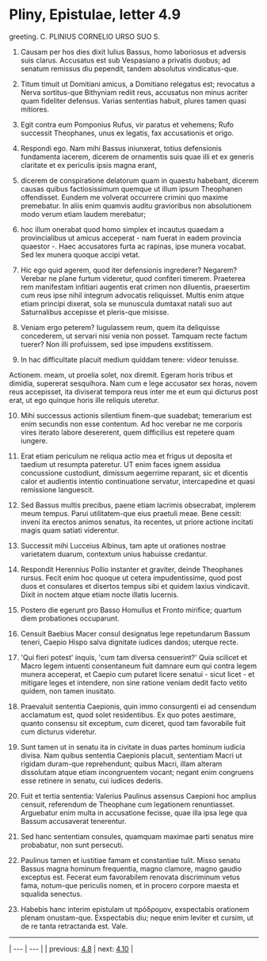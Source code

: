# Pliny, Epistulae, letter 4.9

greeting. C. PLINIUS CORNELIO URSO SUO S.



1. Causam per hos dies dixit Iulius Bassus, homo laboriosus et adversis suis clarus. Accusatus est sub Vespasiano a privatis duobus; ad senatum remissus diu pependit, tandem absolutus vindicatus-que.



2. Titum timuit ut Domitiani amicus, a Domitiano relegatus est; revocatus a Nerva sortitus-que Bithyniam rediit reus, accusatus non minus acriter quam fideliter defensus. Varias sententias habuit, plures tamen quasi mitiores.



3. Egit contra eum Pomponius Rufus, vir paratus et vehemens; Rufo successit Theophanes, unus ex legatis, fax accusationis et origo.



4. Respondi ego. Nam mihi Bassus iniunxerat, totius defensionis fundamenta iacerem, dicerem de ornamentis suis quae illi et ex generis claritate et ex periculis ipsis magna erant,



5. dicerem de conspiratione delatorum quam in quaestu habebant, dicerem causas quibus factiosissimum quemque ut illum ipsum Theophanen offendisset. Eundem me volverat occurrere crimini quo maxime premebatur. In aliis enim quamvis auditu gravioribus non absolutionem modo verum etiam laudem merebatur;



6. hoc illum onerabat quod homo simplex et incautus quaedam a provincialibus ut amicus acceperat - nam fuerat in eadem provincia quaestor -. Haec accusatores furta ac rapinas, ipse munera vocabat. Sed lex munera quoque accipi vetat.



7. Hic ego quid agerem, quod iter defensionis ingrederer? Negarem? Verebar ne plane furtum videretur, quod confiteri timerem. Praeterea rem manifestam infitiari augentis erat crimen non diluentis, praesertim cum reus ipse nihil integrum advocatis reliquisset. Multis enim atque etiam principi dixerat, sola se munuscula dumtaxat natali suo aut Saturnalibus accepisse et pleris-que misisse.



8. Veniam ergo peterem? Iugulassem reum, quem ita deliquisse concederem, ut servari nisi venia non posset. Tamquam recte factum tuerer? Non illi profuissem, sed ipse impudens exstitissem.



9. In hac difficultate placuit medium quiddam tenere: videor tenuisse.



Actionem. meam, ut proelia solet, nox diremit. Egeram horis tribus et dimidia, supererat sesquihora. Nam cum e lege accusator sex horas, novem reus accepisset, ita diviserat tempora reus inter me et eum qui dicturus post erat, ut ego quinque horis ille reliquis uteretur.



10. Mihi successus actionis silentium finem-que suadebat; temerarium est enim secundis non esse contentum. Ad hoc verebar ne me corporis vires iterato labore desererent, quem difficilius est repetere quam iungere.



11. Erat etiam periculum ne reliqua actio mea et frigus ut deposita et taedium ut resumpta pateretur. UT enim faces ignem assidua concussione custodiunt, dimissum aegerrime reparant, sic et dicentis calor et audientis intentio continuatione servatur, intercapedine et quasi remissione languescit.



12. Sed Bassus multis precibus, paene etiam lacrimis obsecrabat, implerem meum tempus. Parui utilitatem-que eius praetuli meae. Bene cessit: inveni ita erectos animos senatus, ita recentes, ut priore actione incitati magis quam satiati viderentur.



13. Successit mihi Lucceius Albinus, tam apte ut orationes nostrae varietatem duarum, contextum unius habuisse credantur.



14. Respondit Herennius Pollio instanter et graviter, deinde Theophanes rursus. Fecit enim hoc quoque ut cetera impudentissime, quod post duos et consulares et disertos tempus sibi et quidem laxius vindicavit. Dixit in noctem atque etiam nocte illatis lucernis.



15. Postero die egerunt pro Basso Homullus et Fronto mirifice; quartum diem probationes occuparunt.



16. Censuit Baebius Macer consul designatus lege repetundarum Bassum teneri, Caepio Hispo salva dignitate iudices dandos; uterque recte.



17. 'Qui fieri potest' inquis, 'cum tam diversa censuerint?' Quia scilicet et Macro legem intuenti consentaneum fuit damnare eum qui contra legem munera acceperat, et Caepio cum putaret licere senatui - sicut licet - et mitigare leges et intendere, non sine ratione veniam dedit facto vetito quidem, non tamen inusitato.



18. Praevaluit sententia Caepionis, quin immo consurgenti ei ad censendum acclamatum est, quod solet residentibus. Ex quo potes aestimare, quanto consensu sit exceptum, cum diceret, quod tam favorabile fuit cum dicturus videretur.



19. Sunt tamen ut in senatu ita in civitate in duas partes hominum iudicia divisa. Nam quibus sententia Caepionis placuit, sententiam Macri ut rigidam duram-que reprehendunt; quibus Macri, illam alteram dissolutam atque etiam incongruentem vocant; negant enim congruens esse retinere in senatu, cui iudices dederis.



20. Fuit et tertia sententia: Valerius Paulinus assensus Caepioni hoc amplius censuit, referendum de Theophane cum legationem renuntiasset. Arguebatur enim multa in accusatione fecisse, quae illa ipsa lege qua Bassum accusaverat tenerentur.



21. Sed hanc sententiam consules, quamquam maximae parti senatus mire probabatur, non sunt persecuti.



22. Paulinus tamen et iustitiae famam et constantiae tulit. Misso senatu Bassus magna hominum frequentia, magno clamore, magno gaudio exceptus est. Fecerat eum favorabilem renovata discriminum vetus fama, notum-que periculis nomen, et in procero corpore maesta et squalida senectus.



23. Habebis hanc interim epistulam ut πρόδρομον, exspectabis orationem plenam onustam-que. Exspectabis diu; neque enim leviter et cursim, ut de re tanta retractanda est. Vale.



---

| --- | --- |
| previous: [4.8](../4.8/) | next: [4.10](../4.10/) |